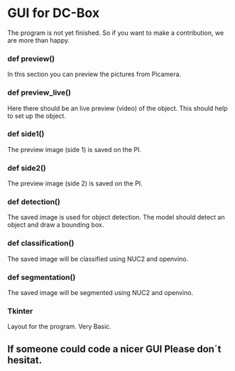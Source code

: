# GUI for DC-Box
The program is not yet finished. So if you want to make a contribution, we are more than happy.

### def preview()
In this section you can preview the pictures from Picamera.

### def preview_live()
Here there should be an live preview (video) of the object. This should help to set up the object.

### def side1()
The preview image (side 1) is saved on the PI.

### def side2()
The preview image (side 2) is saved on the PI.

### def detection()
The saved image is used for object detection. The model should detect an object and draw a bounding box.

### def classification()
The saved image will be classified using NUC2 and openvino.

### def segmentation()
The saved image will be segmented using NUC2 and openvino.

### Tkinter
Layout for the program.
Very Basic. 
## If someone could code a nicer GUI Please don´t hesitat. 

